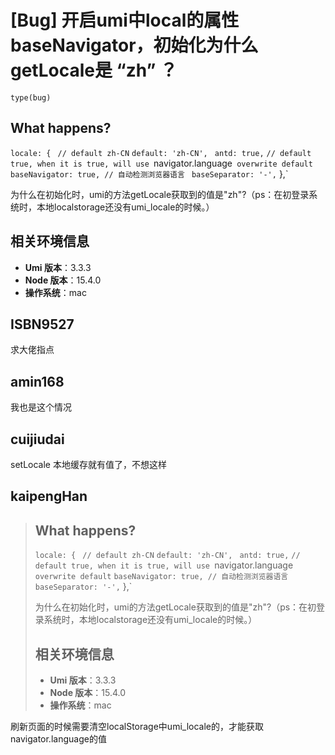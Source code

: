 # [Bug] 开启umi中local的属性baseNavigator，初始化为什么getLocale是 “zh” ？

`type(bug)`

## What happens?

<!-- 清晰的描述下遇到的问题。-->

`locale: {`
` // default zh-CN`
`default: 'zh-CN',`
` antd: true,`
`// default true, when it is true, will use `navigator.language` overwrite default`
`baseNavigator: true, // 自动检测浏览器语言`
` baseSeparator: '-',`
},`

为什么在初始化时，umi的方法getLocale获取到的值是"zh"?（ps：在初登录系统时，本地localstorage还没有umi_locale的时候。）

## 相关环境信息

- **Umi 版本**：3.3.3
- **Node 版本**：15.4.0
- **操作系统**：mac

## ISBN9527

求大佬指点

## amin168

我也是这个情况

## cuijiudai

setLocale 本地缓存就有值了，不想这样

## kaipengHan

> ## What happens?
>
> `locale: {` ` // default zh-CN` `default: 'zh-CN',` ` antd: true,` `// default true, when it is true, will use `navigator.language` overwrite default` `baseNavigator: true, // 自动检测浏览器语言` ` baseSeparator: '-',` },`
>
> 为什么在初始化时，umi的方法getLocale获取到的值是"zh"?（ps：在初登录系统时，本地localstorage还没有umi_locale的时候。）
>
> ## 相关环境信息
>
> - **Umi 版本**：3.3.3
> - **Node 版本**：15.4.0
> - **操作系统**：mac

刷新页面的时候需要清空localStorage中umi_locale的，才能获取navigator.language的值
